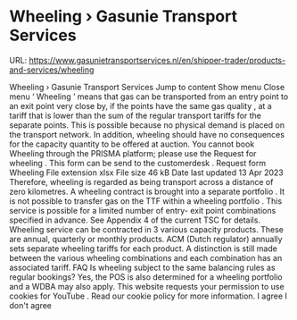 # Wheeling › Gasunie Transport Services

URL: https://www.gasunietransportservices.nl/en/shipper-trader/products-and-services/wheeling

Wheeling › Gasunie Transport Services
Jump to content
Show menu
Close menu
‘
Wheeling
’ means that
gas
can be transported from an
entry point
to an
exit point
very close by, if the points have the same
gas quality
, at a tariff that is lower than the sum of the regular transport tariffs for the separate points.
This is possible because no physical demand is placed on the transport network. In addition,
wheeling
should have no consequences for the
capacity
quantity to be offered at auction.
You cannot book
Wheeling
through the PRISMA platform; please use the Request for
wheeling
. This form can be send to the
customerdesk
.
Request form Wheeling
File extension
xlsx
File size
46 kB
Date last updated
13 Apr 2023
Therefore,
wheeling
is regarded as being transport across a distance of zero kilometres. A
wheeling
contract is brought into a separate
portfolio
. It is not possible to transfer
gas
on the TTF within a
wheeling
portfolio
.
This service is possible for a limited number of entry-
exit point
combinations specified in advance. See Appendix 4 of the current
TSC
for details.
Wheeling
service can be contracted in 3 various
capacity
products. These are annual, quarterly or monthly products. ACM (Dutch regulator) annually sets separate
wheeling
tariffs for each product. A distinction is still made between the various
wheeling
combinations and each combination has an associated tariff.
FAQ
Is wheeling subject to the same balancing rules as regular bookings?
Yes, the POS is also determined for a
wheeling
portfolio
and a WDBA may also apply.
This website requests your permission to use cookies for
YouTube
. Read our
cookie policy
for more information.
I agree
I don't agree